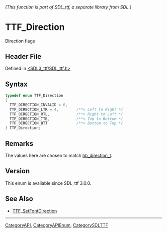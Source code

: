 ###### (This function is part of SDL_ttf, a separate library from SDL.)
# TTF_Direction

Direction flags

## Header File

Defined in [<SDL3_ttf/SDL_ttf.h>](https://github.com/libsdl-org/SDL_ttf/blob/main/include/SDL3_ttf/SDL_ttf.h)

## Syntax

```c
typedef enum TTF_Direction
{
  TTF_DIRECTION_INVALID = 0,
  TTF_DIRECTION_LTR = 4,        /**< Left to Right */
  TTF_DIRECTION_RTL,            /**< Right to Left */
  TTF_DIRECTION_TTB,            /**< Top to Bottom */
  TTF_DIRECTION_BTT             /**< Bottom to Top */
} TTF_Direction;
```

## Remarks

The values here are chosen to match [hb_direction_t](https://harfbuzz.github.io/harfbuzz-hb-common.html#hb-direction-t).

## Version

This enum is available since SDL_ttf 3.0.0.

## See Also

- [TTF_SetFontDirection](TTF_SetFontDirection)

----
[CategoryAPI](CategoryAPI), [CategoryAPIEnum](CategoryAPIEnum), [CategorySDLTTF](CategorySDLTTF)

